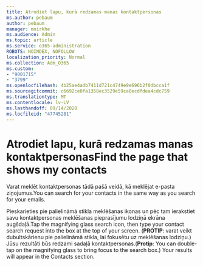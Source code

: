 ```yaml
---
title: Atrodiet lapu, kurā redzamas manas kontaktpersonas
ms.author: pebaum
author: pebaum
manager: mnirkhe
ms.audience: Admin
ms.topic: article
ms.service: o365-administration
ROBOTS: NOINDEX, NOFOLLOW
localization_priority: Normal
ms.collection: Adm_O365
ms.custom:
- "9001715"
- "3799"
ms.openlocfilehash: 4b25ae4adb7411d721c4749e9e696b2f0dbcca1f
ms.sourcegitcommit: c6692ce0fa1358ec3529e59ca0ecdfdea4cdc759
ms.translationtype: MT
ms.contentlocale: lv-LV
ms.lasthandoff: 09/14/2020
ms.locfileid: "47745281"
---
```

# <a name="find-the-page-that-shows-my-contacts"></a><span data-ttu-id="c5759-102">Atrodiet lapu, kurā redzamas manas kontaktpersonas</span><span class="sxs-lookup"><span data-stu-id="c5759-102">Find the page that shows my contacts</span></span>

<span data-ttu-id="c5759-103">Varat meklēt kontaktpersonas tādā pašā veidā, kā meklējat e-pasta ziņojumus.</span><span class="sxs-lookup"><span data-stu-id="c5759-103">You can search for your contacts in the same way as you search for your emails.</span></span>
 
<span data-ttu-id="c5759-104">Pieskarieties pie palielināmā stikla meklēšanas ikonas un pēc tam ierakstiet savu kontaktpersonas meklēšanas pieprasījumu lodziņā ekrāna augšdaļā.</span><span class="sxs-lookup"><span data-stu-id="c5759-104">Tap the magnifying glass search icon, then type your contact search request into the box at the top of your screen.</span></span> <span data-ttu-id="c5759-105">(**PROTIP**: varat veikt dubultskārienu pie palielināmā stikla, lai fokusētu uz meklēšanas lodziņu.) Jūsu rezultāti būs redzami sadaļā kontaktpersonas.</span><span class="sxs-lookup"><span data-stu-id="c5759-105">(**Protip**: You can double-tap on the magnifying glass to bring focus to the search box.) Your results will appear in the Contacts section.</span></span>

